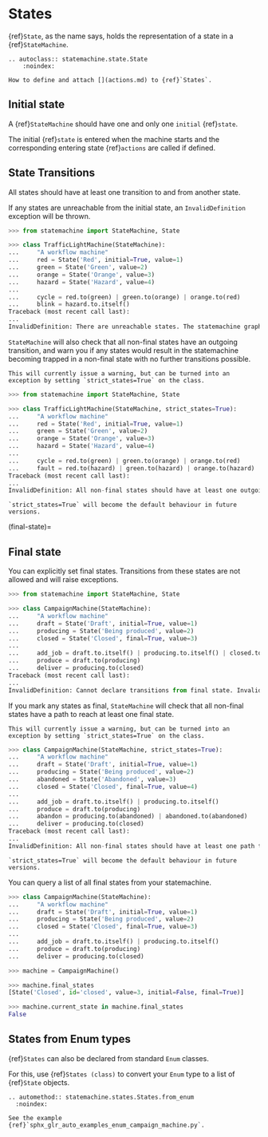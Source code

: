 
# States

{ref}`State`, as the name says, holds the representation of a state in a {ref}`StateMachine`.

```{eval-rst}
.. autoclass:: statemachine.state.State
    :noindex:
```

```{seealso}
How to define and attach [](actions.md) to {ref}`States`.
```


## Initial state

A {ref}`StateMachine` should have one and only one `initial` {ref}`state`.


The initial {ref}`state` is entered when the machine starts and the corresponding entering
state {ref}`actions` are called if defined.

## State Transitions

All states should have at least one transition to and from another state.

If any states are unreachable from the initial state, an `InvalidDefinition` exception will be thrown.

```py
>>> from statemachine import StateMachine, State

>>> class TrafficLightMachine(StateMachine):
...     "A workflow machine"
...     red = State('Red', initial=True, value=1)
...     green = State('Green', value=2)
...     orange = State('Orange', value=3)
...     hazard = State('Hazard', value=4)
...
...     cycle = red.to(green) | green.to(orange) | orange.to(red)
...     blink = hazard.to.itself()
Traceback (most recent call last):
...
InvalidDefinition: There are unreachable states. The statemachine graph should have a single component. Disconnected states: ['hazard']
```

`StateMachine` will also check that all non-final states have an outgoing transition, and warn you if any states would result in
the statemachine becoming trapped in a non-final state with no further transitions possible.

```{note}
This will currently issue a warning, but can be turned into an exception by setting `strict_states=True` on the class.
```

```py
>>> from statemachine import StateMachine, State

>>> class TrafficLightMachine(StateMachine, strict_states=True):
...     "A workflow machine"
...     red = State('Red', initial=True, value=1)
...     green = State('Green', value=2)
...     orange = State('Orange', value=3)
...     hazard = State('Hazard', value=4)
...
...     cycle = red.to(green) | green.to(orange) | orange.to(red)
...     fault = red.to(hazard) | green.to(hazard) | orange.to(hazard)
Traceback (most recent call last):
...
InvalidDefinition: All non-final states should have at least one outgoing transition. These states have no outgoing transition: ['hazard']
```

```{warning}
`strict_states=True` will become the default behaviour in future versions.
```


(final-state)=
## Final state


You can explicitly set final states.
Transitions from these states are not allowed and will raise exceptions.

```py
>>> from statemachine import StateMachine, State

>>> class CampaignMachine(StateMachine):
...     "A workflow machine"
...     draft = State('Draft', initial=True, value=1)
...     producing = State('Being produced', value=2)
...     closed = State('Closed', final=True, value=3)
...
...     add_job = draft.to.itself() | producing.to.itself() | closed.to(producing)
...     produce = draft.to(producing)
...     deliver = producing.to(closed)
Traceback (most recent call last):
...
InvalidDefinition: Cannot declare transitions from final state. Invalid state(s): ['closed']

```

If you mark any states as final, `StateMachine` will check that all non-final states have a path to reach at least one final state.

```{note}
This will currently issue a warning, but can be turned into an exception by setting `strict_states=True` on the class.
```

```py
>>> class CampaignMachine(StateMachine, strict_states=True):
...     "A workflow machine"
...     draft = State('Draft', initial=True, value=1)
...     producing = State('Being produced', value=2)
...     abandoned = State('Abandoned', value=3)
...     closed = State('Closed', final=True, value=4)
...
...     add_job = draft.to.itself() | producing.to.itself()
...     produce = draft.to(producing)
...     abandon = producing.to(abandoned) | abandoned.to(abandoned)
...     deliver = producing.to(closed)
Traceback (most recent call last):
...
InvalidDefinition: All non-final states should have at least one path to a final state. These states have no path to a final state: ['abandoned']

```

```{warning}
`strict_states=True` will become the default behaviour in future versions.
```

You can query a list of all final states from your statemachine.

```py
>>> class CampaignMachine(StateMachine):
...     "A workflow machine"
...     draft = State('Draft', initial=True, value=1)
...     producing = State('Being produced', value=2)
...     closed = State('Closed', final=True, value=3)
...
...     add_job = draft.to.itself() | producing.to.itself()
...     produce = draft.to(producing)
...     deliver = producing.to(closed)

>>> machine = CampaignMachine()

>>> machine.final_states
[State('Closed', id='closed', value=3, initial=False, final=True)]

>>> machine.current_state in machine.final_states
False

```

## States from Enum types

{ref}`States` can also be declared from standard `Enum` classes.

For this, use {ref}`States (class)` to convert your `Enum` type to a list of {ref}`State` objects.


```{eval-rst}
.. automethod:: statemachine.states.States.from_enum
  :noindex:
```

```{seealso}
See the example {ref}`sphx_glr_auto_examples_enum_campaign_machine.py`.
```
